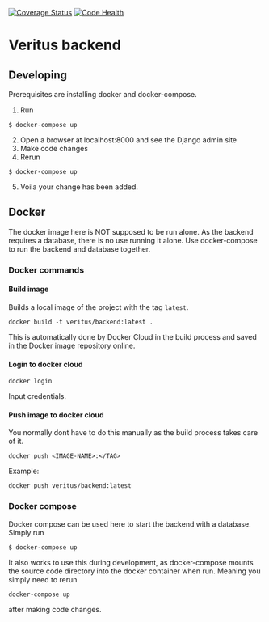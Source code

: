 [![Coverage Status](https://coveralls.io/repos/github/veritus/veritus-backend/badge.svg?branch=master)](https://coveralls.io/github/veritus/veritus-backend?branch=master)
[![Code Health](https://landscape.io/github/veritus/veritus-backend/master/landscape.svg?style=flat)](https://landscape.io/github/veritus/veritus-backend/master)

# Veritus backend

## Developing
Prerequisites are installing docker and docker-compose.

1. Run
```
$ docker-compose up
```
2. Open a browser at localhost:8000 and see the Django admin site
3. Make code changes
4. Rerun
```
$ docker-compose up
```
5. Voila your change has been added.

## Docker
The docker image here is NOT supposed to be run alone. As the backend requires a database, there is no use running it alone. Use docker-compose to run the backend and database together.

### Docker commands
#### Build image
Builds a local image of the project with the tag `latest`. 
```
docker build -t veritus/backend:latest .
```
This is automatically done by Docker Cloud in the build process and saved in the Docker image repository online.

#### Login to docker cloud
```
docker login
```
Input credentials.

#### Push image to docker cloud
You normally dont have to do this manually as the build process takes care of it.
```
docker push <IMAGE-NAME>:</TAG>
```
Example:
```
docker push veritus/backend:latest
```

### Docker compose
Docker compose can be used here to start the backend with a database. Simply run

```
$ docker-compose up
```

It also works to use this during development, as docker-compose mounts the source code directory into the docker container when run. Meaning you simply need to rerun 

```
docker-compose up
``` 
after making code changes.
